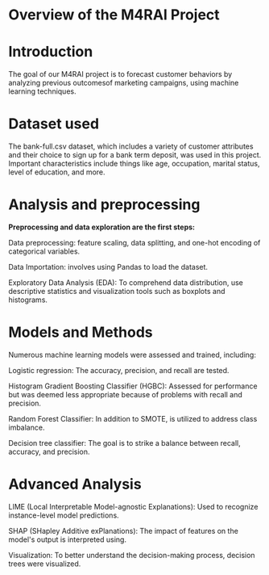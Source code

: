 # Overview of the M4RAI Project


# Introduction
The goal of our M4RAI project is to forecast customer behaviors by analyzing previous outcomesof marketing campaigns, using machine learning techniques. 


# Dataset used
The bank-full.csv dataset, which includes a variety of customer attributes and their choice to sign up for a bank term deposit, was used in this project. Important characteristics include things like age, occupation, marital status, level of education, and more.

# Analysis and preprocessing
**Preprocessing and data exploration are the first steps:**

Data preprocessing: feature scaling, data splitting, and one-hot encoding of categorical variables.

Data Importation: involves using Pandas to load the dataset.

Exploratory Data Analysis (EDA): To comprehend data distribution, use descriptive statistics and visualization tools such as boxplots and histograms.


# Models and Methods
Numerous machine learning models were assessed and trained, including:

Logistic regression: The accuracy, precision, and recall are tested.

Histogram Gradient Boosting Classifier (HGBC): Assessed for performance but was deemed less appropriate because of problems with recall and precision.

Random Forest Classifier: In addition to SMOTE, is utilized to address class imbalance.

Decision tree classifier: The goal is to strike a balance between recall, accuracy, and precision.

# Advanced Analysis
LIME (Local Interpretable Model-agnostic Explanations): Used to recognize instance-level model predictions. 

SHAP (SHapley Additive exPlanations): The impact of features on the model's output is interpreted using.

Visualization: To better understand the decision-making process, decision trees were visualized.

 
